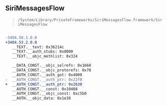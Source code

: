 ## SiriMessagesFlow

> `/System/Library/PrivateFrameworks/SiriMessagesFlow.framework/SiriMessagesFlow`

```diff

-3404.50.1.0.0
+3404.53.2.0.0
   __TEXT.__text: 0x36214c
   __TEXT.__auth_stubs: 0x8000
   __TEXT.__objc_methlist: 0x324

   __DATA_CONST.__objc_selrefs: 0x1660
   __DATA_CONST.__objc_protorefs: 0x78
   __AUTH_CONST.__auth_got: 0x4000
-  __AUTH_CONST.__auth_ptr: 0x22f0
+  __AUTH_CONST.__auth_ptr: 0x2630
   __AUTH_CONST.__const: 0x10488
   __AUTH_CONST.__objc_const: 0xc5b0
   __AUTH.__objc_data: 0x1e38

```
